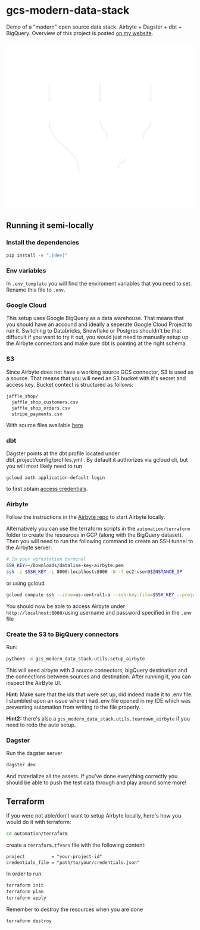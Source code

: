 # gcs-modern-data-stack
Demo of a "modern" open source data stack. Airbyte + Dagster + dbt + BigQuery.
Overview of this project is posted [on my website](https://cogitovirus/posts/20230320-open-source-data-stack-poc/).

![Alt text](Global_Asset_Lineage.svg)

## Running it semi-locally

### Install the dependencies
```sh
pip install -e ".[dev]"
```

### Env variables
In `.env_template` you will find the enviroment variables that you need to set. Rename this file to `.env`.

### Google Cloud
This setup uses Google BigQuery as a data warehouse. That means that you should have an accound and ideally a seperate Google Cloud Project to run it. Switching to Databricks, Snowflake or Postgres shouldn't be that diffucult if you want to try it out, you would just need to manually setup up the Airbyte connectors and make sure dbt is pointing at the right schema.

### S3
Since Airbyte does not have a working source GCS connector, S3 is used as a source. That means that you will need an S3 bucket with it's secret and access key. Bucket contect is structured as follows:
```
jaffle_shop/
  jaffle_shop_customers.csv
  jaffle_shop_orders.csv
  stripe_payments.csv
```
With source files available [here](https://github.com/dbt-labs/jaffle_shop/tree/main/seeds)

### dbt
Dagster points at the dbt profile located under dbt_project/config/profiles.yml . By default it authorizes via gcloud cli, but you will most likely need to run
```
gcloud auth application-default login
```
to first obtain [access credentials](https://cloud.google.com/sdk/gcloud/reference/auth/application-default/login).


### Airbyte
Follow the instructions in the [Airbyte repo](https://docs.airbyte.com/deploying-airbyte/local-deployment/) to start Airbyte locally.

Alternatively you can use the terraform scripts in the `automation/terraform` folder to create the resources in GCP (along with the BigQuery dataset). Then you will need to run the following command to create an SSH tunnel to the Airbyte server:
```sh
# In your workstation terminal
SSH_KEY=~/Downloads/dataline-key-airbyte.pem
ssh -i $SSH_KEY -L 8000:localhost:8000 -N -f ec2-user@$INSTANCE_IP
```
or using gcloud
```sh
gcloud compute ssh --zone=us-central1-a --ssh-key-file=$SSH_KEY --project=$PROJECT_ID $INSTANCE_NAME -- -L 8000:localhost:8000 -N -f
```

You should now be able to access Airbyte under `http://localhost:8000/`using username and password specified in the `.env` file

### Create the S3 to BigQuery connectors
Run:

```sh
python3 -m gcs_modern_data_stack.utils.setup_airbyte
```
This will seed airbyte with 3 source connectors, bigQuery destination and the connections between sources and destination. After running it, you can inspect the AirByte UI.

**Hint:** Make sure that the ids that were set up, did indeed made it to .env file. I stumbled upon an issue where i had .env file opened in my IDE which was preventing automation from writing to the file properly.

**Hint2:** there's also a `gcs_modern_data_stack.utils.teardown_airbyte` if you need to redo the auto setup.

### Dagster
Run the dagster server
```sh
dagster dev
```
And materialize all the assets. If you've done everything correctly you should be able to push the test data through and play around some more!


## Terraform
If you were not able/don't want to setup Airbyte locally, here's how you would do it with terraform:
```sh
cd automation/terraform
```
create a `terraform.tfvars` file with the following content:
```hcl
project          = "your-project-id"
credentials_file = "path/to/your/credentials.json"
```
In order to run:
```sh
terraform init
terraform plan
terraform apply
```
Remember to destroy the resources when you are done
```sh
terraform destroy
```
